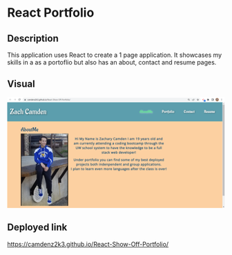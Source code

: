 # React Portfolio
## Description
This application uses React to create a 1 page application. It showcases my skills in a as a portoflio but also has an about, contact and resume pages.
## Visual
![portfolio](./src/images/portfolio.png)
## Deployed link
https://camdenz2k3.github.io/React-Show-Off-Portfolio/